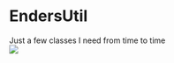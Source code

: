 # EndersUtil
Just a few classes I need from time to time  
[![](https://jitpack.io/v/e3ndr/EndersUtil.svg)](https://jitpack.io/#e3ndr/EndersUtil)  
  

